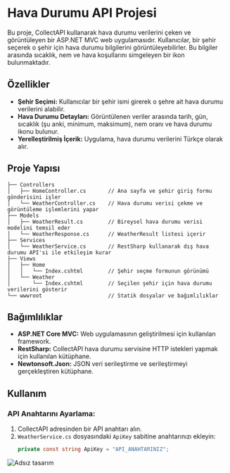 # Hava Durumu API Projesi

Bu proje, CollectAPI kullanarak hava durumu verilerini çeken ve görüntüleyen bir ASP.NET MVC web uygulamasıdır. Kullanıcılar, bir şehir seçerek o şehir için hava durumu bilgilerini görüntüleyebilirler. Bu bilgiler arasında sıcaklık, nem ve hava koşullarını simgeleyen bir ikon bulunmaktadır.

## Özellikler

- **Şehir Seçimi:** Kullanıcılar bir şehir ismi girerek o şehre ait hava durumu verilerini alabilir.
- **Hava Durumu Detayları:** Görüntülenen veriler arasında tarih, gün, sıcaklık (şu anki, minimum, maksimum), nem oranı ve hava durumu ikonu bulunur.
- **Yerelleştirilmiş İçerik:** Uygulama, hava durumu verilerini Türkçe olarak alır.

## Proje Yapısı

```plaintext
├── Controllers
│   ├── HomeController.cs       // Ana sayfa ve şehir giriş formu gönderisini işler
│   └── WeatherController.cs    // Hava durumu verisi çekme ve görüntüleme işlemlerini yapar
├── Models
│   ├── WeatherResult.cs        // Bireysel hava durumu verisi modelini temsil eder
│   └── WeatherResponse.cs      // WeatherResult listesi içerir
├── Services
│   └── WeatherService.cs       // RestSharp kullanarak dış hava durumu API'si ile etkileşim kurar
├── Views
│   ├── Home
│   │   └── Index.cshtml        // Şehir seçme formunun görünümü
│   └── Weather
│       └── Index.cshtml        // Seçilen şehir için hava durumu verilerini gösterir
└── wwwroot                     // Statik dosyalar ve bağımlılıklar
```
## Bağımlılıklar

- **ASP.NET Core MVC:** Web uygulamasının geliştirilmesi için kullanılan framework.
- **RestSharp:** CollectAPI hava durumu servisine HTTP istekleri yapmak için kullanılan kütüphane.
- **Newtonsoft.Json:** JSON veri serileştirme ve serileştirmeyi gerçekleştiren kütüphane.

## Kullanım

### API Anahtarını Ayarlama:

1. CollectAPI adresinden bir API anahtarı alın.
2. `WeatherService.cs` dosyasındaki `ApiKey` sabitine anahtarınızı ekleyin:
   ```csharp
   private const string ApiKey = "API_ANAHTARINIZ";
   ```



![Adsız tasarım](https://github.com/user-attachments/assets/88cd6b55-4213-4753-b901-ceba1af0c0c9)
